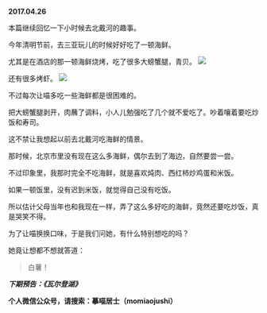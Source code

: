 
          
**2017.04.26**

本篇继续回忆一下小时候去北戴河的趣事。

今年清明节前，去三亚玩儿的时候好好吃了一顿海鲜。

尤其是在酒店的那一顿海鲜烧烤，吃了很多大螃蟹腿，青贝。
![](http://imglf2.nosdn.127.net/img/NnpRQUl6UTkxN2I0MFhML25VczFyOFFiRVhKczZXdE1Xc3dFcnhjcjRsUT0.jpg)


还有很多烤虾。
![](http://imglf.nosdn.127.net/img/dy9tMWJ4QWs4UEY0d0ErV01VNjRxNWlEb3NJVFpTN1lUaDVXbkQ1alhwdz0.jpg)


不过每次让喵多吃一些海鲜都是很困难的。

把大螃蟹腿剥开，肉蘸了调料，小人儿勉强吃了几个就不爱吃了。吵着嚷着要吃炒饭和寿司。

这不禁让我想起以前去北戴河吃海鲜的情景。

那时候，北京市里没有现在这么多海鲜，偶尔去到了海边，自然要尝一尝。

不过印象里，我那时完全不吃海鲜，就是喜欢炖肉、西红柿炒鸡蛋和米饭。

如果一顿饭里，没有迟到米饭，就觉得自己没有吃饭。

所以估计父母当年也和我现在一样，弄了这么多好吃的海鲜，竟然还要吃炒饭，真是哭笑不得。

为了让喵换换口味，于是我们问她，有什么特别想吃的吗？

她竟让想都不想就答道：
>白薯！



***下期预告：《瓦尔登湖》***


**个人微信公众号，请搜索：摹喵居士（momiaojushi）**

        